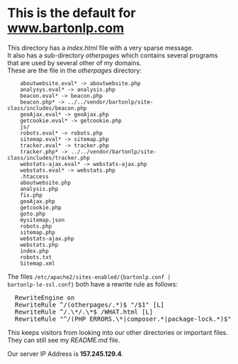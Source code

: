 # This is the default for __www.bartonlp.com__

This directory has a *index.html* file with a very sparse message.  
It also has a sub-directory *otherpages* which contains several programs that are used by several other of my domains.  
These are the file in the *otherpages* directory:
```
    aboutwebsite.eval* -> aboutwebsite.php
    analysys.eval* -> analysis.php
    beacon.eval* -> beacon.php
    beacon.php* -> ../../vendor/bartonlp/site-class/includes/beacon.php
    geoAjax.eval* -> geoAjax.php
    getcookie.eval* -> getcookie.php
    js/
    robots.eval* -> robots.php
    sitemap.eval* -> sitemap.php
    tracker.eval* -> tracker.php
    tracker.php* -> ../../vendor/bartonlp/site-class/includes/tracker.php
    webstats-ajax.eval* -> webstats-ajax.php
    webstats.eval* -> webstats.php
    .htaccess
    aboutwebsite.php
    analysis.php
    fix.php
    geoAjax.php
    getcookie.php
    goto.php
    mysitemap.json
    robots.php
    sitemap.php
    webstats-ajax.php
    webstats.php
    index.php
    robots.txt
    Sitemap.xml
```

The files <code>/etc/apache2/sites-enabled/{bartonlp.conf | bartonlp-le-ssl.conf}</code>
both have a rewrite rule as follows:
<pre>
  RewriteEngine on
  RewriteRule ^/(otherpages/.*)$ "/$1" [L]
  RewriteRule ^/.\*/.\*$ /WHAT.html [L]
  RewriteRule "^/(PHP_ERRORS.\*|composer.*|package-lock.*)$"  "/WHAT.html" [L]
</pre>
This keeps visitors from looking into our other directories or important files. They can still see my _README.md_ file.

Our server IP Address is __157.245.129.4__. 
